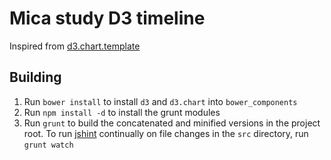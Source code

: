 # Mica study D3 timeline

Inspired from [d3.chart.template](https://github.com/jgoodall/d3.chart.template)

## Building

1. Run `bower install` to install `d3` and `d3.chart` into `bower_components`
1. Run `npm install -d` to install the grunt modules
1. Run `grunt` to build the concatenated and minified versions in the project root. To run [jshint](http://www.jshint.com) continually on file changes in the `src` directory, run `grunt watch`

